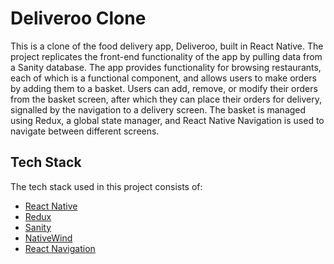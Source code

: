 # Deliveroo Clone

This is a clone of the food delivery app, Deliveroo, built in React Native. The project replicates the front-end functionality of the app by pulling data from a Sanity database. The app provides functionality for browsing restaurants, each of which is a functional component, and allows users to make orders by adding them to a basket. Users can add, remove, or modify their orders from the basket screen, after which they can place their orders for delivery, signalled by the navigation to a delivery screen. The basket is managed using Redux, a global state manager, and React Native Navigation is used to navigate between different screens.


## Tech Stack
The tech stack used in this project consists of:

- [React Native](https://reactnative.dev/)
- [Redux](https://redux.js.org/)
- [Sanity](https://www.sanity.io/docs)
- [NativeWind](https://www.nativewind.dev/)
- [React Navigation](https://reactnavigation.org/)
